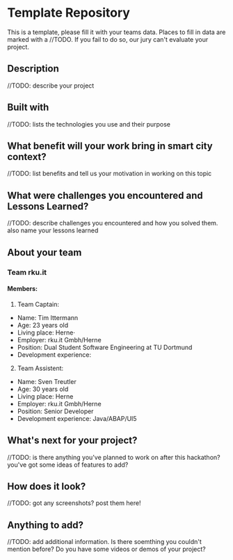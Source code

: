 # Template Repository
This is a template, please fill it with your teams data. Places to fill in data are marked with a //TODO. If you fail to do so, our jury can't evaluate your project. 

## Description 
//TODO: describe your project

## Built with
//TODO: lists the technologies you use and their purpose

## What benefit will your work bring in smart city context?
//TODO: list benefits and tell us your motivation in working on this topic

## What were challenges you encountered and Lessons Learned?
//TODO: describe challenges you encountered and how you solved them. also name your lessons learned

## About your team

### Team rku.it

#### Members:

1. Team Captain: 
 * Name: Tim Ittermann
 * Age: 23 years old
 * Living place: Herne⋅
 * Employer: rku.it Gmbh/Herne
 * Position: Dual Student Software Engineering  at TU Dortmund
 * Development experience:

2. Team Assistent: 
 * Name: Sven Treutler
 * Age: 30 years old
 * Living place: Herne
 * Employer: rku.it Gmbh/Herne
 * Position: Senior Developer 
 * Development experience: Java/ABAP/UI5

## What's next for your project?
//TODO: is there anything you've planned to work on after this hackathon? you've got some ideas of features to add? 

## How does it look?
//TODO: got any screenshots? post them here!

## Anything to add?
//TODO: add additional information. Is there soemthing you couldn't mention before? Do you have some videos or demos of your project?
